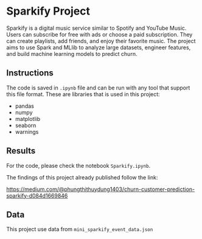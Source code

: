 # Sparkify Project
Sparkify is a digital music service similar to Spotify and YouTube Music. Users can subscribe for free with ads or choose a paid subscription. They can create playlists, add friends, and enjoy their favorite music. The project aims to use Spark and MLlib to analyze large datasets, engineer features, and build machine learning models to predict churn.

## Instructions
The code is saved in ```.ipynb``` file and can be run with any tool that support this file format. These are libraries that is used in this project:

- pandas
- numpy
- matplotlib
- seaborn
- warnings

## Results
For the code, please check the notebook ```Sparkify.ipynb```.

The findings of this project already published follow the link:

https://medium.com/@phungthithuydung1403/churn-customer-prediction-sparkify-d084d1669846

## Data

This project use data from  ```mini_sparkify_event_data.json```
